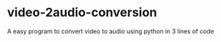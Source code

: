 # video-2audio-conversion
A easy program to convert video to audio using python in 3 lines of code 
